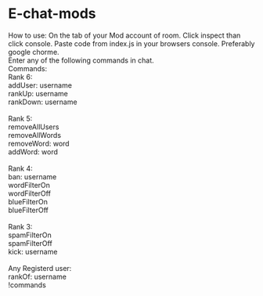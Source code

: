# E-chat-mods
How to use: On the tab of your Mod account of room. Click inspect than click console. Paste code from index.js in your browsers console. Preferably google chorme. 
<br/>
Enter any of the following commands in chat.
<br/>
Commands:
<br/>
Rank 6: <br/>
addUser: username <br/>
rankUp: username <br/> 
rankDown: username <br/>
<br/>
Rank 5: <br/>
removeAllUsers <br/>
removeAllWords <br/>
removeWord: word <br/>
addWord: word <br/>
<br/>
Rank 4: <br/>
ban: username <br/>
wordFilterOn <br/>
wordFilterOff <br/>
blueFilterOn <br/>
blueFilterOff <br/>
<br/>
Rank 3: <br/>
spamFilterOn <br/>
spamFilterOff <br/>
kick: username <br/>
<br/>
Any Registerd user: <br/>
rankOf: username <br/>
!commands <br/>
